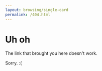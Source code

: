 ```yaml
---
layout: browsing/single-card
permalink: /404.html
---
```


# Uh oh

The link that brought you here doesn't work.

Sorry. :(

